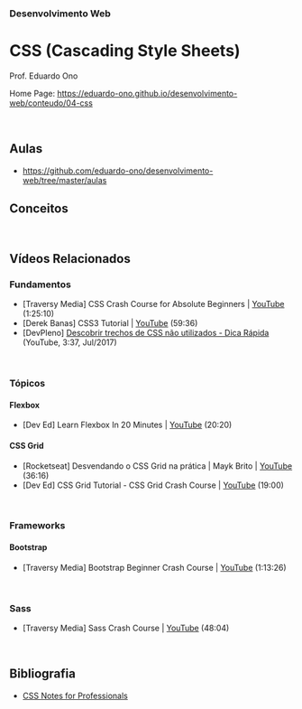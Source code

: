 ### Desenvolvimento Web

# CSS (Cascading Style Sheets)

Prof. Eduardo Ono

Home Page: https://eduardo-ono.github.io/desenvolvimento-web/conteudo/04-css

<br>

## Aulas

* https://github.com/eduardo-ono/desenvolvimento-web/tree/master/aulas

## Conceitos

<br>

## Vídeos Relacionados

### Fundamentos

* [Traversy Media] CSS Crash Course for Absolute Beginners | [YouTube](https://youtu.be/yfoY53QXEnI) (1:25:10)
* [Derek Banas] CSS3 Tutorial | [YouTube](https://youtu.be/CUxH_rWSI1k) (59:36)
* [DevPleno] [Descobrir trechos de CSS não utilizados - Dica Rápida](https://www.youtube.com/watch?v=NUxWnkyE0mY) (YouTube, 3:37, Jul/2017)

<br>

### Tópicos

#### Flexbox

* [Dev Ed] Learn Flexbox In 20 Minutes | [YouTube](https://youtu.be/FTlczfR82mQ) (20:20)

#### CSS Grid

* [Rocketseat] Desvendando o CSS Grid na prática | Mayk Brito | [YouTube](https://youtu.be/HN1UjzRSdBk) (36:16)
* [Dev Ed] CSS Grid Tutorial - CSS Grid Crash Course | [YouTube](https://youtu.be/EFafSYg-PkI) (19:00)

<br>

### Frameworks

#### Bootstrap

* [Traversy Media] Bootstrap Beginner Crash Course | [YouTube](https://youtu.be/5GcQtLDGXy8) (1:13:26)

<br>

### Sass

* [Traversy Media] Sass Crash Course | [YouTube](https://youtu.be/nu5mdN2JIwM) (48:04)

<br>

## Bibliografia

* [CSS Notes for Professionals](https://goalkicker.com/CSSBook/)

<br>
